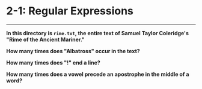 # 2-1: Regular Expressions
---

**In this directory is `rime.txt`, the entire text of Samuel Taylor Coleridge's "Rime of the Ancient Mariner."**

**How many times does "Albatross" occur in the text?**

**How many times does "!" end a line?**

**How many times does a vowel precede an apostrophe in the middle of a word?**
